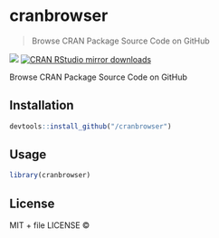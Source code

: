 
# cranbrowser

> Browse CRAN Package Source Code on GitHub

[![](http://www.r-pkg.org/badges/version/cranbrowser)](http://www.r-pkg.org/pkg/cranbrowser)
[![CRAN RStudio mirror downloads](http://cranlogs.r-pkg.org/badges/cranbrowser)](http://www.r-pkg.org/pkg/cranbrowser)


Browse CRAN Package Source Code on GitHub

## Installation

```r
devtools::install_github("/cranbrowser")
```

## Usage

```r
library(cranbrowser)
```

## License

MIT + file LICENSE © 
